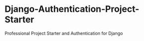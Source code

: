 # Django-Authentication-Project-Starter
Professional Project Starter and Authentication for Django 
